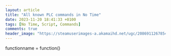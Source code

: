 ```yaml
---
layout: article
title: "All known PLC commands in No Time"
date: 2023-11-20 18:41:33 +0100
tags: [No Time, Script, Commands]
comments: true
header_image: "https://steamuserimages-a.akamaihd.net/ugc/2086911267854660251/0889AAC4E779428787009FB358119C1575591BE2/?imw=5000&imh=5000&ima=fit&impolicy=Letterbox&imcolor=%23000000&letterbox=false"
---
```


functionname = function()
